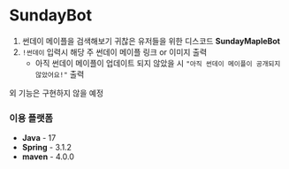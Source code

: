 # SundayBot

1. 썬데이 메이플을 검색해보기 귀찮은 유저들을 위한 디스코드 **SundayMapleBot**
2. `!썬데이` 입력시 해당 주 썬데이 메이플 링크 or 이미지 출력
   - 아직 썬데이 메이플이 업데이트 되지 않았을 시 `"아직 썬데이 메이플이 공개되지 않았어요!"` 출력
  
외 기능은 구현하지 않을 예정

### 이용 플랫폼<br>
<!--<img src="https://img.shields.io/badge/JAVA-007396?style=for-the-badge&logo=java&logoColor=red" alt="Java">-->
- **Java** - 17
- **Spring** - 3.1.2
- **maven** - 4.0.0

